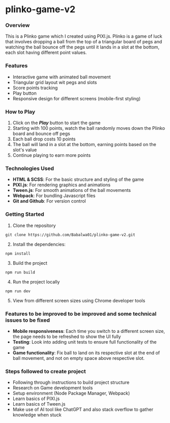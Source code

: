 # plinko-game-v2

### Overview

This is a Plinko game which I created using PIXI.js. Plinko is a game of luck that involves
dropping a ball from the top of a triangular board of pegs and watching the ball bounce off
the pegs until it lands in a slot at the bottom, each slot having different point values.

### Features

- Interactive game with animated ball movement
- Triangular grid layout wit pegs and slots
- Score points tracking
- Play button
- Responsive design for different screens (mobile-first styling)

### How to Play

1. Click on the **_Play_** button to start the game
2. Starting with 100 points, watch the ball randomly moves down the Plinko board and bounce off pegs
3. Each ball drop costs 10 points
4. The ball will land in a slot at the bottom, earning points based on the slot's value
5. Continue playing to earn more points

### Technologies Used

- **HTML & SCSS**: For the basic structure and styling of the game
- **PIXI.js**: For rendering graphics and animations
- **Tween.js**: For smooth animations of the ball movements
- **Webpack**: For bundling Javascript files
- **Git and Github**: For version control

### Getting Started

1. Clone the repository

```
git clone https://github.com/Babalwa01/plinko-game-v2.git
```

2. Install the dependencies:

```
npm install
```

3. Build the project

```
npm run build
```

4. Run the project locally

```
npm run dev
```

5. View from different screen sizes using Chrome developer tools

### Features to be improved to be improved and some technical issues to be fixed

- **Mobile responsiveness**: Each time you switch to a different screen size, the page needs to be refreshed to show the UI fully
- **Testing**: Look into adding unit tests to ensure full functionality of the game
- **Game functionality**: Fix ball to land on its respective slot at the end of ball movement, and not on empty space above respective slot.

### Steps followed to create project

- Following through instructions to build project structure
- Research on Game development tools
- Setup environment (Node Package Manager, Webpack)
- Learn basics of PIXI.js
- Learn basics of Tween.js
- Make use of AI tool like ChatGPT and also stack overflow to gather knowledge when stuck

